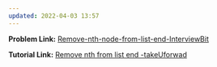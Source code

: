```yaml
---
updated: 2022-04-03 13:57
---
```

**Problem Link:** [Remove-nth-node-from-list-end-InterviewBit](https://www.interviewbit.com/problems/remove-nth-node-from-list-end/)

**Tutorial Link:** [Remove nth from list end -takeUforwad](https://youtu.be/Lhu3MsXZy-Q)

